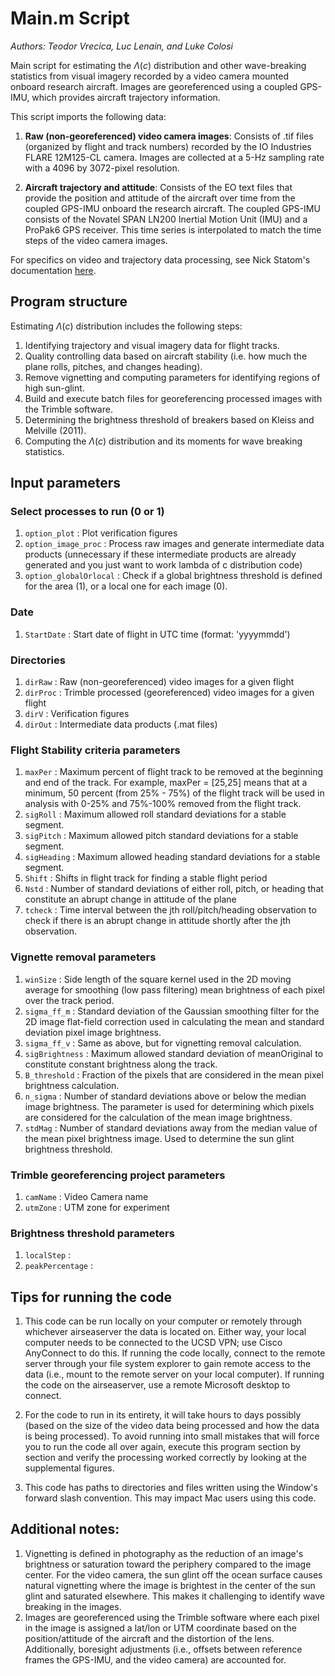 # Main.m Script
*Authors: Teodor Vrecica, Luc Lenain, and Luke Colosi*

Main script for estimating the $\Lambda(c)$ distribution and other wave-breaking statistics from visual imagery recorded by a video camera mounted onboard research aircraft. Images are georeferenced using a coupled GPS-IMU, which provides aircraft trajectory information.

This script imports the following data: 

1. **Raw (non-georeferenced) video camera images**: Consists of .tif files (organized by flight and track numbers) recorded by the IO Industries FLARE 12M125-CL camera. Images are collected at a 5-Hz sampling rate with a 4096 by 3072-pixel resolution. 

2. **Aircraft trajectory and attitude**: Consists of the EO text files that provide the position and attitude of the aircraft over time from the coupled GPS-IMU onboard the research aircraft. The coupled GPS-IMU consists of the Novatel SPAN LN200 Inertial Motion Unit (IMU) and a ProPak6 GPS receiver. This time series is interpolated to match the time steps of the video camera images.  

For specifics on video and trajectory data processing, see Nick Statom's documentation [here](https://docs.google.com/document/d/1qbaBH98IW1tJrMfxC6TKL-jQIcMPm7KK_KRrxk3rBb0/edit).

## Program structure 
Estimating $\Lambda(c)$ distribution includes the following steps: 

1. Identifying trajectory and visual imagery data for flight tracks.
2. Quality controlling data based on aircraft stability (i.e. how much the plane rolls, pitches, and changes heading).
3. Remove vignetting and computing parameters for identifying regions of high sun-glint.
4. Build and execute batch files for georeferencing processed images with the Trimble software. 
5. Determining the brightness threshold of breakers based on Kleiss and Melville (2011).  
6. Computing the $\Lambda(c)$ distribution and its moments for wave breaking statistics.

## Input parameters
### Select processes to run (0 or 1)
1. `option_plot` : Plot verification figures
2. `option_image_proc` : Process raw images and generate intermediate data products (unnecessary if these intermediate products are already generated and you just want to work lambda of c distribution code)
3. `option_globalOrlocal` : Check if a global brightness threshold is defined for the area (1), or a local one for each image (0).

### Date
1. `StartDate` : Start date of flight in UTC time (format: 'yyyymmdd')

### Directories
1. `dirRaw` : Raw (non-georeferenced) video images for a given flight
2. `dirProc` : Trimble processed (georeferenced) video images for a given flight
3. `dirV` : Verification figures
4. `dirOut` : Intermediate data products (.mat files)

### Flight Stability criteria parameters
1. `maxPer` : Maximum percent of flight track to be removed at the beginning and end of the track. For example, maxPer = [25,25] means that at a minimum, 50 percent (from 25% - 75%) of the flight track will be used in analysis with 0-25% and 75%-100% removed from the flight track.  
2. `sigRoll` : Maximum allowed roll standard deviations for a stable segment.    
3. `sigPitch` : Maximum allowed pitch standard deviations for a stable segment.
4. `sigHeading` : Maximum allowed heading standard deviations for a stable segment.
5. `Shift` : Shifts in flight track for finding a stable flight period
6. `Nstd` : Number of standard deviations of either roll, pitch, or heading that constitute an abrupt change in attitude of the plane
7. `tcheck` : Time interval between the jth roll/pitch/heading observation to check if there is an abrupt change in attitude shortly after the jth observation.

### Vignette removal parameters
1. `winSize` : Side length of the square kernel used in the 2D moving average for smoothing (low pass filtering) mean brightness of each pixel over the track period. 
2. `sigma_ff_m` : Standard deviation of the Gaussian smoothing filter for the 2D image flat-field correction used in calculating the mean and standard deviation pixel image brightness.
3. `sigma_ff_v` : Same as above, but for vignetting removal calculation.
4. `sigBrightness` : Maximum allowed standard deviation of meanOriginal to constitute constant brightness along the track.
5. `B_threshold` : Fraction of the pixels that are considered in the mean pixel brightness calculation.
6. `n_sigma` : Number of standard deviations above or below the median image brightness. The parameter is used for determining which pixels are considered for the calculation of the mean image brightness.
7. `stdMag` : Number of standard deviations away from the median value of the mean pixel brightness image. Used to determine the sun glint brightness threshold. 
   
### Trimble georeferencing project parameters
1. `camName` : Video Camera name 
2. `utmZone` : UTM zone for experiment
   
### Brightness threshold parameters
1. `localStep` :
2. `peakPercentage` :

## Tips for running the code 

1. This code can be run locally on your computer or remotely through whichever airseaserver the data is located on. Either way, your local computer needs to be connected to the UCSD VPN; use Cisco AnyConnect to do this. If running the code locally, connect to the remote server  through your file system explorer to gain remote access to the data (i.e., mount to the remote server on your local computer). If running the code on the airseaserver, use a remote Microsoft desktop to connect.     

2. For the code to run in its entirety, it will take hours to days possibly (based on the size of the video data being processed and how the data is being processed). To avoid running into small mistakes that will force you to run the code all over again, execute this program section by section and verify the processing worked correctly by looking at the supplemental figures. 

3. This code has paths to directories and files written using the Window's forward slash convention. This may impact Mac users using this code. 

## Additional notes: 

1. Vignetting is defined in photography as the reduction of an image's brightness or saturation toward the periphery compared to the image center. For the video camera, the sun glint off the ocean surface causes natural vignetting where the image is brightest in the center of the sun glint and saturated elsewhere. This makes it challenging to identify wave breaking in the images.
2. Images are georeferenced using the Trimble software where each pixel in the image is assigned a lat/lon or UTM coordinate based on the position/attitude of the aircraft and the distortion of the lens. Additionally, boresight adjustments (i.e., offsets between reference frames the GPS-IMU, and the video camera) are accounted for.
